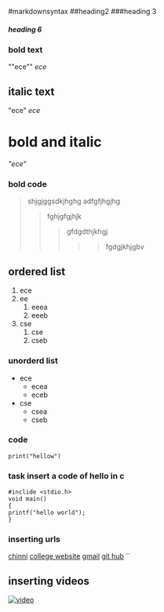 #markdownsyntax
##heading2
###heading 3
##### heading 6
### bold text
""ece""
_ece_
## italic text
"ece"
_ece_
# bold and italic
_"ece"_
### bold code
> shjgjggsdkjhghg
> adfgfjhgjhg
>> fghjgfgjhjk
>>> gfdgdthjkhgj
>>>>> fgdgjkhjgbv
## ordered list
1. ece
2. ee
    1. eeea
    2. eeeb
3. cse
    1. cse
    2. cseb
### unorderd list
- ece
    - ecea
    - eceb
 - cse
    - csea
    - cseb
### code
```phthon
print("hellow")
```

### task insert a code of hello in c
``` 
#inclide <stdio.h>
void main()
{
printf("hello world");
}
```
### inserting urls
[chinni](https://www.example.com)
[college website](https://www.google.com/search?q=krishna+chaitanya+institute+of+technology+and+sciences&rlz=1C1JZAP_enIN867IN867&oq=krishna+chaitanya+institute+of+technology+and+sciences&aqs=chrome..69i57.29358j0j7&sourceid=chrome&ie=UTF-8)
[gmail](https://mail.google.com/mail/u/0/#inbox)
[git hub](https://github.com/allugantilakshmi431/chinni577/edit/main/README.md)
``
## inserting videos
[![video]()](https://www.youtube.com/watch?v=mrqgz4_a4PU)

